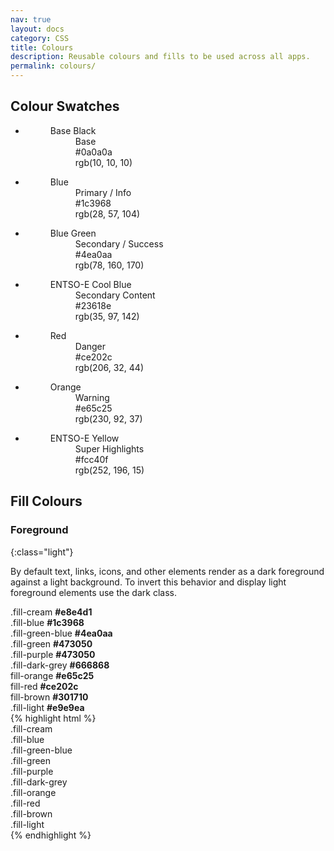 ```yaml
---
nav: true
layout: docs
category: CSS
title: Colours
description: Reusable colours and fills to be used across all apps.
permalink: colours/
---
```


## Colour Swatches
<ul class="colors-list">
  <li>
    <figure class="exhibit">
      <div class="exhibit__content">
        <span class="swatch swatch--base"></span>
      </div>
      <figcaption class="exhibit__caption">
        <dl class="exhibit__details">
          <dt>Base Black</dt>
          <dd>Base</dd>
          <dd>#0a0a0a</dd>
          <dd>rgb(10, 10, 10)</dd>
        </dl>
      </figcaption>
    </figure>
  </li>
  <li>
    <figure class="exhibit">
      <div class="exhibit__content">
        <span class="swatch swatch--primary"></span>
      </div>
      <figcaption class="exhibit__caption">
        <dl class="exhibit__details">
          <dt>Blue</dt>
          <dd>Primary / Info</dd>
          <dd>#1c3968</dd>
          <dd>rgb(28, 57, 104)</dd>
        </dl>
      </figcaption>
    </figure>
  </li>
  <li>
    <figure class="exhibit">
      <div class="exhibit__content">
        <span class="swatch swatch--secondary"></span>
      </div>
      <figcaption class="exhibit__caption">
        <dl class="exhibit__details">
          <dt>Blue Green</dt>
          <dd>Secondary / Success</dd>
          <dd>#4ea0aa</dd>
          <dd>rgb(78, 160, 170)</dd>
        </dl>
      </figcaption>
    </figure>
  </li>
  <li>
    <figure class="exhibit">
      <div class="exhibit__content">
        <span class="swatch swatch--cool"></span>
      </div>
      <figcaption class="exhibit__caption">
        <dl class="exhibit__details">
          <dt>ENTSO-E Cool Blue</dt>
          <dd>Secondary Content</dd>
          <dd>#23618e</dd>
          <dd>rgb(35, 97, 142)</dd>
        </dl>
      </figcaption>
    </figure>
  </li>
  <li>
    <figure class="exhibit">
      <div class="exhibit__content">
        <span class="swatch swatch--danger"></span>
      </div>
      <figcaption class="exhibit__caption">
        <dl class="exhibit__details">
          <dt>Red</dt>
          <dd>Danger</dd>
          <dd>#ce202c</dd>
          <dd>rgb(206, 32, 44)</dd>
        </dl>
      </figcaption>
    </figure>
  </li>
  <li>
    <figure class="exhibit">
      <div class="exhibit__content">
        <span class="swatch swatch--warning"></span>
      </div>
      <figcaption class="exhibit__caption">
        <dl class="exhibit__details">
          <dt>Orange</dt>
          <dd>Warning</dd>
          <dd>#e65c25</dd>
          <dd>rgb(230, 92, 37)</dd>
        </dl>
      </figcaption>
    </figure>
  </li>
  <li>
    <figure class="exhibit">
      <div class="exhibit__content">
        <span class="swatch swatch--electric"></span>
      </div>
      <figcaption class="exhibit__caption">
        <dl class="exhibit__details">
          <dt>ENTSO-E Yellow</dt>
          <dd>Super Highlights</dd>
          <dd>#fcc40f</dd>
          <dd>rgb(252, 196, 15)</dd>
        </dl>
      </figcaption>
    </figure>
  </li>
</ul>

## Fill Colours

### Foreground
{:class="light"}

By default text, links, icons, and other elements render as a dark foreground against a light background. To invert this behavior and display light foreground elements use the dark class.

<div class="exhibit">
  <div class="exhibit__content">
    <div class="clearfix">
    <div class="p2 fill-cream">
      .fill-cream <strong>#e8e4d1</strong>
    </div>
    <div class="p2 fill-blue dark">
      .fill-blue <strong>#1c3968</strong>
    </div>
    <div class="p2 fill-green-blue">
      .fill-green-blue <strong>#4ea0aa</strong>
    </div>
    <div class="p2 fill-green">
      .fill-green <strong>#473050</strong>
    </div>
    <div class="p2 fill-purple dark">
      .fill-purple <strong>#473050</strong>
    </div>
    <div class="p2 fill-dark-grey dark">
    .fill-dark-grey <strong>#666868</strong>
    </div>
    <div class="p2 fill-orange dark">
    fill-orange <strong>#e65c25</strong>
    </div>
    <div class="p2 fill-red dark">
    fill-red <strong>#ce202c</strong>
    </div>
    <div class="p2 fill-brown dark">
    fill-brown <strong>#301710</strong>
    </div>
    <div class="p2 fill-light">
    .fill-light <strong>#e9e9ea</strong>
    </div>
    </div>
  </div>
  <div class="exhibit__caption">
    {% highlight html %}
    <div class="p2 fill-cream">.fill-cream</div>
    <div class="p2 fill-blue dark">.fill-blue</div>
    <div class="p2 fill-green-blue">.fill-green-blue</div>
    <div class="p2 fill-green">.fill-green</div>
    <div class="p2 fill-purple dark">.fill-purple</div>
    <div class="p2 fill-dark-grey dark">.fill-dark-grey</div>
    <div class="p2 fill-orange dark">.fill-orange</div>
    <div class="p2 fill-red dark">.fill-red</div>
    <div class="p2 fill-brown dark">.fill-brown</div>
    <div class="p2 fill-light">.fill-light</div>
    {% endhighlight %}
  </div>
</div>
